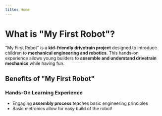 ```yaml
---
title: Home
---
```


 # What is "My First Robot"?    
 
"My First Robot" is a **kid-friendly drivetrain project** designed to introduce children to **mechanical engineering and robotics**. This hands-on experience allows young builders to **assemble and understand drivetrain mechanics** while having fun.

## Benefits of "My First Robot"

###  Hands-On Learning Experience
- Engaging **assembly process** teaches basic engineering principles  
- Basic eletronics allow for easy build of the robot!   